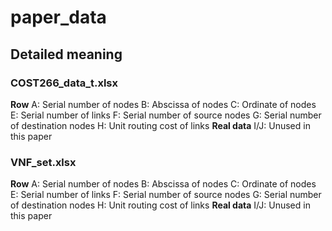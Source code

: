 # paper_data

## Detailed meaning

### COST266_data_t.xlsx
**Row** A: Serial number of nodes 
        B: Abscissa of nodes
        C: Ordinate of nodes
        E: Serial number of links
        F: Serial number of source nodes
        G: Serial number of destination nodes
        H: Unit routing cost of links **Real data**
        I/J: Unused in this paper
        
### VNF_set.xlsx
**Row** A: Serial number of nodes 
        B: Abscissa of nodes
        C: Ordinate of nodes
        E: Serial number of links
        F: Serial number of source nodes
        G: Serial number of destination nodes
        H: Unit routing cost of links **Real data**
        I/J: Unused in this paper
